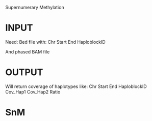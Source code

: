 Supernumerary Methylation

# INPUT
Need:
Bed file with:
Chr Start End HaploblockID

And phased BAM file

# OUTPUT

Will return coverage of haplotypes like:
Chr Start End HaploblockID Cov_Hap1 Cov_Hap2 Ratio

# SnM
